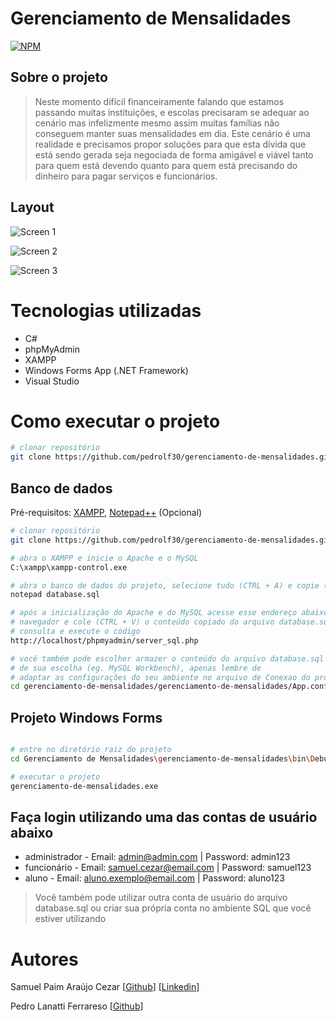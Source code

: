 # Gerenciamento de Mensalidades

[![NPM](https://img.shields.io/npm/l/react)](https://github.com/pedrolf30/gerenciamento-de-dividas/blob/main/LICENSE) 

## Sobre o projeto

>Neste momento difícil financeiramente falando que estamos passando muitas instituições, e escolas precisaram se adequar ao cenário mas infelizmente mesmo assim muitas famílias não conseguem manter suas mensalidades em dia. Este cenário é uma realidade e precisamos propor soluções para que esta dívida que está sendo gerada seja negociada de forma amigável e viável tanto para quem está devendo quanto para quem está precisando do dinheiro para pagar serviços e funcionários.

  ## Layout
  ![Screen 1](https://github.com/pedrolf30/gerenciamento-de-mensalidades/tree/main/gerenciamento-de-mensalidades/gerenciamento-de-mensalidades/assets/raw/screen1.png)

  ![Screen 2](https://github.com/pedrolf30/gerenciamento-de-mensalidades/tree/main/gerenciamento-de-mensalidades/gerenciamento-de-mensalidades/assets/raw/screen2.png)

  ![Screen 3](https://github.com/pedrolf30/gerenciamento-de-mensalidades/tree/main/gerenciamento-de-mensalidades/gerenciamento-de-mensalidades/assets/raw/screen3.png)


  # Tecnologias utilizadas
  - C#
  - phpMyAdmin
  - XAMPP
  - Windows Forms App (.NET Framework)
  - Visual Studio

  # Como executar o projeto

  ```bash
  # clonar repositório
  git clone https://github.com/pedrolf30/gerenciamento-de-mensalidades.git
  ```
  ## Banco de dados

  Pré-requisitos: [XAMPP](https://www.apachefriends.org/pt_br/index.html), [Notepad++](https://notepad-plus-plus.org/) (Opcional)

  ```bash
  # clonar repositório
  git clone https://github.com/pedrolf30/gerenciamento-de-mensalidades.git
  
  # abra o XAMPP e inicie o Apache e o MySQL
  C:\xampp\xampp-control.exe
  
  # abra o banco de dados do projeto, selecione tudo (CTRL + A) e copie (CTRL + C)
  notepad database.sql
  
  # após a inicialização do Apache e do MySQL acesse esse endereço abaixo no seu 
  # navegador e cole (CTRL + V) o conteúdo copiado do arquivo database.sql no espaço para 
  # consulta e execute o código
  http://localhost/phpmyadmin/server_sql.php
  
  # você também pode escolher armazer o conteúdo do arquivo database.sql em um ambiente 
  # de sua escolha (eg. MySQL Workbench), apenas lembre de   
  # adaptar as configurações do seu ambiente no arquivo de Conexao do projeto
  cd gerenciamento-de-mensalidades/gerenciamento-de-mensalidades/App.config
  ```

  ## Projeto Windows Forms

  ```bash
  
  # entre no diretório raiz do projeto
  cd Gerenciamento de Mensalidades\gerenciamento-de-mensalidades\bin\Debug
  
  # executar o projeto
  gerenciamento-de-mensalidades.exe
  ```

  ## Faça login utilizando uma das contas de usuário abaixo

  - administrador - Email: admin@admin.com | Password: admin123
  - funcionário - Email: samuel.cezar@email.com | Password: samuel123
  - aluno - Email: aluno.exemplo@email.com | Password: aluno123

  > Você também pode utilizar outra conta de usuário do arquivo database.sql ou criar sua
  própria conta no ambiente SQL que você estiver utilizando


  # Autores

  Samuel Paim Araújo Cezar
  [[Github](https://github.com/SamuelPaimAraujoCezar)]
  [[Linkedin](https://www.linkedin.com/in/samuel-paim-araujo-cezar/)]

  Pedro Lanatti Ferrareso
  [[Github](https://github.com/pedrolf30)]

